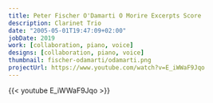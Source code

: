 ```yaml
---
title: Peter Fischer O'Damarti O Morire Excerpts Score
description: Clarinet Trio
date: "2005-05-01T19:47:09+02:00"
jobDate: 2019
work: [collaboration, piano, voice]
designs: [collaboration, piano, voice]
thumbnail: fischer-odamarti/odamarti.png
projectUrl: https://www.youtube.com/watch?v=E_iWWaF9Jqo
---
```


{{< youtube E_iWWaF9Jqo >}}